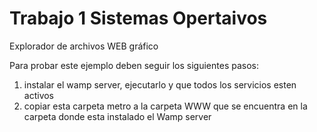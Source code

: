 # Trabajo 1 Sistemas Opertaivos
Explorador de archivos WEB gráfico

Para probar este ejemplo deben seguir los siguientes pasos:
1. instalar el wamp server, ejecutarlo y que todos los servicios esten activos
2. copiar esta carpeta metro a la carpeta WWW que se encuentra en la carpeta donde esta instalado el Wamp server